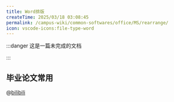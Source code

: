 ```yaml
---
title: Word排版
createTime: 2025/03/18 03:08:45
permalink: /campus-wiki/common-softwares/office/MS/rearrange/
icon: vscode-icons:file-type-word
---
```


:::danger 这是一篇未完成的文档

:::

## 毕业论文常用 

@[bilibili](BV1YQ4y1M73G)